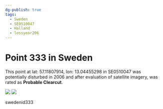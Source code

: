 ```yaml
---
dg-publish: true
tags:
  - Sweden
  - SE0510047
  - Halland
  - lossyear206
---
```


# Point 333 in Sweden

This point at lat: 57.11807914, lon: 13.04455298 in SE0510047 was potentially disturbed in 2006 and after evaluation of satellite imagery, was rated as **Probable Clearcut**.

<div class='juxtapose' data-showcredits='false'>
<img src='https://baserow-backend-production20240528124524339000000001.s3.amazonaws.com/user_files/3BleYZ6HuINL94YoDJT8XJ3LX6nbumA5_697379e73c27c217afc49eecabb0b8a80579b3c8b550647362d9b4bd68709a5c.png' data-label='December 2006' />
<img src='https://baserow-backend-production20240528124524339000000001.s3.amazonaws.com/user_files/hia6sJgNY3Rd7XmLd02yeqqfXgsHYbgl_693579f0c1dbb0ecd5697e49d01eaafdb038458ad3c85988eb6f8d4752bfeb16.png' data-label='September 2013' />
</div>

swedenid333